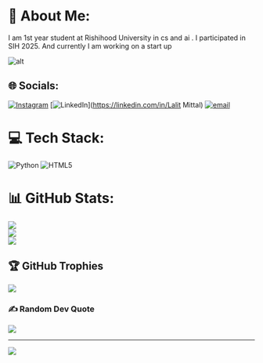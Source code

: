 # 💫 About Me:
I am 1st year student at Rishihood University in cs and ai . I participated in SIH 2025. And currently I am working on a start up

![alt](https://i.makeagif.com/media/7-02-2018/gjbqpC.gif)


## 🌐 Socials:
[![Instagram](https://img.shields.io/badge/Instagram-%23E4405F.svg?logo=Instagram&logoColor=white)](https://instagram.com/lalit.m05) [![LinkedIn](https://img.shields.io/badge/LinkedIn-%230077B5.svg?logo=linkedin&logoColor=white)](https://linkedin.com/in/Lalit Mittal) [![email](https://img.shields.io/badge/Email-D14836?logo=gmail&logoColor=white)](mailto:lalit10565249@gmail.com) 

# 💻 Tech Stack:
![Python](https://img.shields.io/badge/python-3670A0?style=for-the-badge&logo=python&logoColor=ffdd54) ![HTML5](https://img.shields.io/badge/html5-%23E34F26.svg?style=for-the-badge&logo=html5&logoColor=white)
# 📊 GitHub Stats:
![](https://github-readme-stats.vercel.app/api?username=lalit0505&theme=shadow_blue&hide_border=false&include_all_commits=false&count_private=true)<br/>
![](https://nirzak-streak-stats.vercel.app/?user=lalit0505&theme=shadow_blue&hide_border=false)<br/>
![](https://github-readme-stats.vercel.app/api/top-langs/?username=lalit0505&theme=shadow_blue&hide_border=false&include_all_commits=false&count_private=true&layout=compact)

## 🏆 GitHub Trophies
![](https://github-profile-trophy.vercel.app/?username=lalit0505&theme=radical&no-frame=false&no-bg=true&margin-w=4)

### ✍️ Random Dev Quote
![](https://quotes-github-readme.vercel.app/api?type=horizontal&theme=dark)

---
[![](https://visitcount.itsvg.in/api?id=lalit0505&icon=7&color=6)](https://visitcount.itsvg.in)

<!-- Proudly created with GPRM ( https://gprm.itsvg.in ) -->
